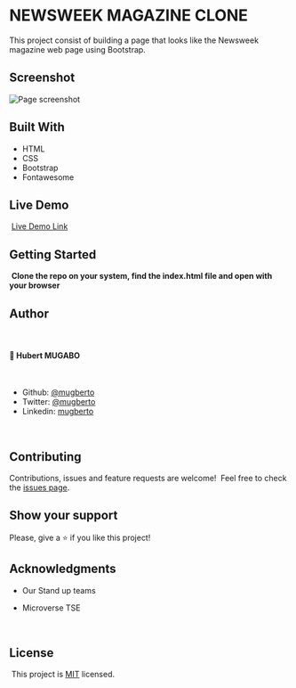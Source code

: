 # NEWSWEEK MAGAZINE CLONE
This project consist of building a page that looks like the Newsweek magazine web page using Bootstrap.

## Screenshot

![Page screenshot](images/app_screenshot.png)

## Built With

- HTML
- CSS
- Bootstrap
- Fontawesome
  ​

## Live Demo

​
[Live Demo Link](https://rawcdn.githack.com/mugberto/newsweek-clone/ce3ca80da8fa8985e1706bdf7608a2af25c23b2f/index.html)
​

## Getting Started

​
**Clone the repo on your system, find the index.html file and open with your browser**
​

## Author
​
#### 👤 **Hubert MUGABO**
​
- Github: [@mugberto](https://github.com/mugberto)
- Twitter: [@mugberto](https://twitter.com/mugberto)
- Linkedin: [mugberto](https://www.linkedin.com/in/hubert-mugabo-23144b6a/)

 ​
## Contributing

Contributions, issues and feature requests are welcome!
​
Feel free to check the [issues page](https://github.com/mugberto/newsweed-clone/issues).
​

## Show your support

Please, give a ⭐️ if you like this project!
​

## Acknowledgments

- Our Stand up teams
- Microverse TSE

  ​
## License
​
This project is [MIT](lic.url) licensed.
